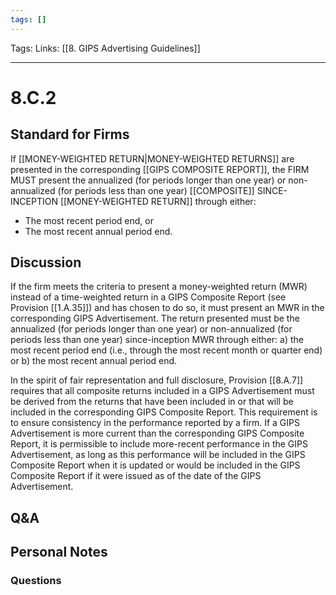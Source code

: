 ```yaml
---
tags: []
---
```

Tags:
Links: [[8. GIPS Advertising Guidelines]]
___
# 8.C.2
## Standard for Firms
If [[MONEY-WEIGHTED RETURN|MONEY-WEIGHTED RETURNS]] are presented in the corresponding [[GIPS COMPOSITE REPORT]], the FIRM MUST present the annualized (for periods longer than one year) or non-annualized (for periods less than one year) [[COMPOSITE]] SINCE-INCEPTION [[MONEY-WEIGHTED RETURN]] through either:
- The most recent period end, or
- The most recent annual period end.
## Discussion
If the firm meets the criteria to present a money-weighted return (MWR) instead of a time-weighted return in a GIPS Composite Report (see Provision [[1.A.35]]) and has chosen to do so, it must present an MWR in the corresponding GIPS Advertisement. The return presented must be the annualized (for periods longer than one year) or non-annualized (for periods less than one year) since-inception MWR through either: a) the most recent period end (i.e., through the most recent month or quarter end) or b) the most recent annual period end.

In the spirit of fair representation and full disclosure, Provision [[8.A.7]] requires that all composite returns included in a GIPS Advertisement must be derived from the returns that have been included in or that will be included in the corresponding GIPS Composite Report. This requirement is to ensure consistency in the performance reported by a firm. If a GIPS Advertisement is more current than the corresponding GIPS Composite Report, it is permissible to include more-recent performance in the GIPS Advertisement, as long as this performance will be included in the GIPS Composite Report when it is updated or would be included in the GIPS Composite Report if it were issued as of the date of the GIPS Advertisement.
## Q&A

## Personal Notes

### Questions